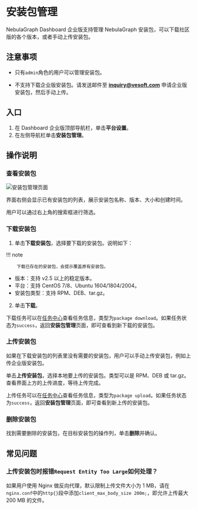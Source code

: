 # 安装包管理

NebulaGraph Dashboard 企业版支持管理 NebulaGraph 安装包，可以下载社区版的各个版本，或者手动上传安装包。

## 注意事项

- 只有`admin`角色的用户可以管理安装包。

- 不支持下载企业版安装包。请发送邮件至 **inquiry@vesoft.com** 申请企业版安装包，然后手动上传。

## 入口

1. 在 Dashboard 企业版顶部导航栏，单击**平台设置**。
2. 在左侧导航栏单击**安装包管理**。

## 操作说明

### 查看安装包

![安装包管理页面](https://docs-cdn.nebula-graph.com.cn/figures/package-manage-22-6-7.png)

界面右侧会显示已有安装包的列表，展示安装包名称、版本、大小和创建时间。

用户可以通过右上角的搜索框进行筛选。

### 下载安装包

1. 单击**下载安装包**，选择要下载的安装包。说明如下：
   
  !!! note

        下载已存在的安装包，会提示覆盖原有安装包。

  - 版本：支持 v2.5 以上的稳定版本。
  - 平台：支持 CentOS 7/8、Ubuntu 1604/1804/2004。
  - 安装包类型：支持 RPM、DEB、tar.gz。

2. 单击**下载**。

下载任务可以在[任务中心](../10.tasks.md)查看任务信息，类型为`package download`。如果任务状态为`success`，返回**安装包管理**页面，即可查看到新下载的安装包。

### 上传安装包

如果在下载安装包的列表里没有需要的安装包，用户可以手动上传安装包，例如上传企业版安装包。

单击**上传安装包**，选择本地要上传的安装包。类型可以是 RPM、DEB 或 tar.gz。查看界面上方的上传进度，等待上传完成。

上传任务可以在[任务中心](../10.tasks.md)查看任务信息，类型为`package upload`。如果任务状态为`success`，返回**安装包管理**页面，即可查看到新上传的安装包。

### 删除安装包

找到需要删除的安装包，在目标安装包的操作列，单击**删除**并确认。

## 常见问题

### 上传安装包时报错`Request Entity Too Large`如何处理？

如果用户使用 Nginx 做反向代理，默认限制上传文件大小为 1 MB，请在`nginx.conf`中的`http{}`段中添加`client_max_body_size 200m;`，即允许上传最大 200 MB 的文件。
